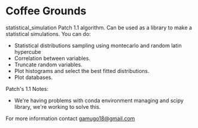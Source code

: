 # Coffee Grounds
statistical_simulation Patch 1.1 algorithm. Can be used as a library to make a statistical simulations. You can do:

- Statistical distributions sampling using montecarlo and random latin hypercube
- Correlation between variables.
- Truncate random variables.
- Plot histograms and select the best fitted distributions.
- Plot databases.

Patch's 1.1 Notes:
- We're having problems with conda environment managing and scipy library, we're working to solve this.

For more information contact gamugo18@gmail.com

